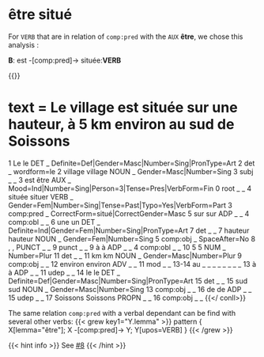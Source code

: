 # **être situé**

For `VERB` that are in relation of `comp:pred` with the `AUX` **être**, we chose this analysis : 

**B**: est -[comp:pred]-> située:**VERB**  

{{<conll>}}
# text = Le village est située sur une hauteur, à 5 km environ au sud de Soissons
1	Le	le	DET	_	Definite=Def|Gender=Masc|Number=Sing|PronType=Art	2	det	_	wordform=le
2	village	village	NOUN	_	Gender=Masc|Number=Sing	3	subj	_	_
3	est	être	AUX	_	Mood=Ind|Number=Sing|Person=3|Tense=Pres|VerbForm=Fin	0	root	_	_
4	située	situer	VERB	_	Gender=Fem|Number=Sing|Tense=Past|Typo=Yes|VerbForm=Part	3	comp:pred	_	CorrectForm=situé|CorrectGender=Masc
5	sur	sur	ADP	_	_	4	comp:obl	_	_
6	une	un	DET	_	Definite=Ind|Gender=Fem|Number=Sing|PronType=Art	7	det	_	_
7	hauteur	hauteur	NOUN	_	Gender=Fem|Number=Sing	5	comp:obj	_	SpaceAfter=No
8	,	,	PUNCT	_	_	9	punct	_	_
9	à	à	ADP	_	_	4	comp:obl	_	_
10	5	5	NUM	_	Number=Plur	11	det	_	_
11	km	km	NOUN	_	Gender=Masc|Number=Plur	9	comp:obj	_	_
12	environ	environ	ADV	_	_	11	mod	_	_
13-14	au	_	_	_	_	_	_	_	_
13	à	à	ADP	_	_	11	udep	_	_
14	le	le	DET	_	Definite=Def|Gender=Masc|Number=Sing|PronType=Art	15	det	_	_
15	sud	sud	NOUN	_	Gender=Masc|Number=Sing	13	comp:obj	_	_
16	de	de	ADP	_	_	15	udep	_	_
17	Soissons	Soissons	PROPN	_	_	16	comp:obj	_	_
{{</
conll>}}

The same relation `comp:pred` with a verbal dependant can be find with several other verbs:
{{< grew key1="Y.lemma" >}}
pattern { X[lemma="être"]; X -[comp:pred]-> Y; Y[upos=VERB] }
{{< /grew >}}


{{< hint info >}}
See [#8](https://github.com/surfacesyntacticud/guidelines/issues/8)
{{< /hint >}}


